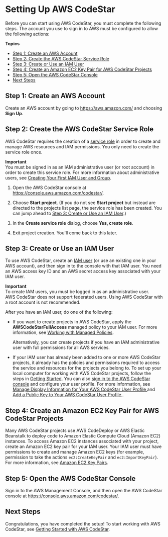 # Setting Up AWS CodeStar<a name="setting-up"></a>

Before you can start using AWS CodeStar, you must complete the following steps\. The account you use to sign in to AWS must be configured to allow the following actions:

**Topics**
+ [Step 1: Create an AWS Account](#setting-up-create-account)
+ [Step 2: Create the AWS CodeStar Service Role](#setting-up-create-service-role)
+ [Step 3: Create or Use an IAM User](#setting-up-create-iam-user)
+ [Step 4: Create an Amazon EC2 Key Pair for AWS CodeStar Projects](#setting-up-create-ec2-key)
+ [Step 5: Open the AWS CodeStar Console](#setting-up-open-console)
+ [Next Steps](#setting-up-next-steps)

## Step 1: Create an AWS Account<a name="setting-up-create-account"></a>

Create an AWS account by going to [https://aws\.amazon\.com/](https://aws.amazon.com/) and choosing **Sign Up**\.

## Step 2: Create the AWS CodeStar Service Role<a name="setting-up-create-service-role"></a>

AWS CodeStar requires the creation of a [service role](access-permissions.md#access-permissions-service-role) in order to create and manage AWS resources and IAM permissions\. You only need to create the service role once\. 

**Important**  
You must be signed in as an IAM administrative user \(or root account\) in order to create this service role\. For more information about administrative users, see [Creating Your First IAM User and Group](http://docs.aws.amazon.com/IAM/latest/UserGuide/getting-started_create-admin-group.html)\.

1. Open the AWS CodeStar console at [https://console\.aws\.amazon\.com/codestar/](https://console.aws.amazon.com/codestar/)\.

1. Choose **Start project**\. \(If you do not see **Start project** but instead are directed to the projects list page, the service role has been created\. You can jump ahead to [Step 3: Create or Use an IAM User](#setting-up-create-iam-user)\.\)

1. In the **Create service role** dialog, choose **Yes, create role**\.

1. Exit project creation\. You'll come back to this later\.

## Step 3: Create or Use an IAM User<a name="setting-up-create-iam-user"></a>

To use AWS CodeStar, create an [IAM user](http://docs.aws.amazon.com/IAM/latest/UserGuide/id_users.html) \(or use an existing one in your AWS account\), and then sign in to the console with that IAM user\. You need an AWS access key ID and an AWS secret access key associated with your IAM user\. 

**Important**  
To create IAM users, you must be logged in as an administrative user\.  
AWS CodeStar does not support federated users\. Using AWS CodeStar with a root account is not recommended\.

After you have an IAM user, do one of the following:
+ If you want to create projects in AWS CodeStar, apply the **AWSCodeStarFullAccess** managed policy to your IAM user\. For more information, see [Working with Managed Policies](http://docs.aws.amazon.com/IAM/latest/UserGuide/access_policies_managed-using.html#attach-managed-policy-console)\. 

  Alternatively, you can create projects if you have an IAM administrative user with full permissions for all AWS services\. 
+ If your IAM user has already been added to one or more AWS CodeStar projects, it already has the policies and permissions required to access the service and resources for the projects you belong to\. To set up your local computer for working with AWS CodeStar projects, follow the steps in [Getting Started](getting-started.md#git-credentials)\. You can also [sign in to the AWS CodeStar console](https://console.aws.amazon.com/codestar/) and configure your user profile\. For more information, see [Manage Display Information for Your AWS CodeStar User Profile ](how-to-manage-user-pref.md) and [Add a Public Key to Your AWS CodeStar User Profile ](how-to-add-ec2-key.md)\.

## Step 4: Create an Amazon EC2 Key Pair for AWS CodeStar Projects<a name="setting-up-create-ec2-key"></a>

Many AWS CodeStar projects use AWS CodeDeploy or AWS Elastic Beanstalk to deploy code to Amazon Elastic Compute Cloud \(Amazon EC2\) instances\. To access Amazon EC2 instances associated with your project, create an Amazon EC2 key pair for your IAM user\. Your IAM user must have permissions to create and manage Amazon EC2 keys \(for example, permission to take the actions `ec2:CreateKeyPair` and `ec2:ImportKeyPair`\)\. For more information, see [Amazon EC2 Key Pairs](http://docs.aws.amazon.com/AWSEC2/latest/UserGuide/ec2-key-pairs.html)\.

## Step 5: Open the AWS CodeStar Console<a name="setting-up-open-console"></a>

Sign in to the AWS Management Console, and then open the AWS CodeStar console at [https://console\.aws\.amazon\.com/codestar/](https://console.aws.amazon.com/codestar/)\.

## Next Steps<a name="setting-up-next-steps"></a>

Congratulations, you have completed the setup\! To start working with AWS CodeStar, see [Getting Started with AWS CodeStar](getting-started.md)\. 